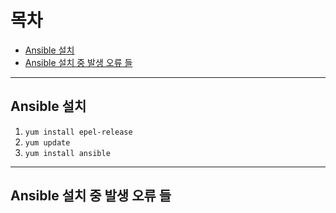 # 목차 #
- [Ansible 설치](#2)
- [Ansible 설치 중 발생 오류 들](#3)

---

<a name="1"></a>

## Ansible 설치 ##
1. `yum install epel-release`
2. `yum update`
3. `yum install ansible`

---

<a name="2"></a>

## Ansible 설치 중 발생 오류 들 ##